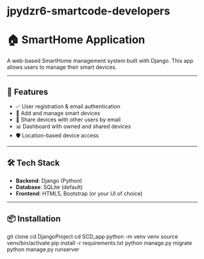 # jpydzr6-smartcode-developers
# 🏠 SmartHome Application

A web-based SmartHome management system built with Django. This app allows users to manage their smart devices.

---

## 🚀 Features

- ✅ User registration & email authentication
- 📱 Add and manage smart devices
- 🔁 Share devices with other users by email
- 📊 Dashboard with owned and shared devices
- 🛡️ Location-based device access

---

## 🛠️ Tech Stack

- **Backend**: Django (Python)
- **Database**: SQLite (default)
- **Frontend**: HTML5, Bootstrap (or your UI of choice)

---

## 📦 Installation

git clone 
cd DjangoProject
cd SCD_app
python -m venv venv
source venv/bin/activate
pip install -r requirements.txt
python manage.py migrate
python manage.py runserver


